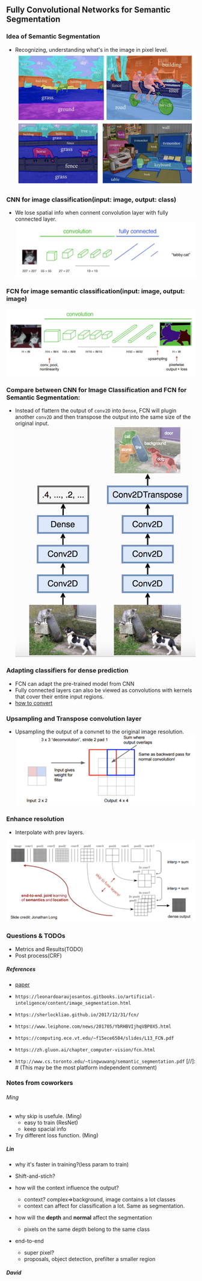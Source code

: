 ## Fully Convolutional Networks for Semantic Segmentation

### Idea of Semantic Segmentation
- Recognizing, understanding what's in the image in pixel
level. 
![Alt Image Text](./img/ss.png "")

<!---
spatial output
arbitratry sized input
trainable upsampling

-->
### CNN for image classification(input: image, output: class)
- We lose spatial info when connent convolution layer with fully connected layer.
![Alt Image Text](./img/cnn.png "")

### FCN for image semantic classification(input: image, output: image)
![Alt Image Text](./img/fcn.png "Optional Title")

### Compare between CNN for Image Classification and FCN for Semantic Segmentation:

- Instead of flattern the output of `conv2D` into `Dense`, FCN will plugin another `conv2D` and then transpose the output into the same size of the original input.
![Alt Image Text](./img/cnn-fcn.png "Optional Title")

###  Adapting classifiers for dense prediction

- FCN can adapt the pre-trained model from CNN
- Fully connected layers can also be viewed as convolutions with kernels that cover their entire input regions.
- [how to convert](http://cs231n.github.io/convolutional-networks/#convert)



### Upsampling and Transpose convolution layer

- Upsampling the output of a convnet to the original image resolution.
![Alt Image Text](./img/transposeclayer.png "Optional Title")

### Enhance resolution 
- Interpolate with prev layers.

<!---
how skip can be helpful
Resnet
help with training when connect current layer 
--->

![Alt Image Text](./img/skip.png "Optional Title")

### Questions & TODOs
- Metrics and Results(TODO)
- Post process(CRF)

##### References
<!---
comment
--->
- [paper](https://arxiv.org/pdf/1411.4038.pdf)
- `https://leonardoaraujosantos.gitbooks.io/artificial-inteligence/content/image_segmentation.html`

- `https://sherlockliao.github.io/2017/12/31/fcn/`

- `https://www.leiphone.com/news/201705/YbRHBVIjhqVBP0X5.html`

- `https://computing.ece.vt.edu/~f15ece6504/slides/L13_FCN.pdf`

- `https://zh.gluon.ai/chapter_computer-vision/fcn.html`

- `http://www.cs.toronto.edu/~tingwuwang/semantic_segmentation.pdf`
[//]: # (This may be the most platform independent comment)

### Notes from coworkers
###### Ming

- why skip is usefule. (Ming)
	- easy to train (ResNet)
	- keep spacial info
- Try different loss function. (Ming)

##### Lin

- why it's faster in training?(less param to train)
- Shift-and-stich?
- how will the context influence the output?
	- context? complex=>background, image contains a lot classes
	- context can affect for classification a lot. Same as segmentation.
- how will the __depth__ and __normal__ affect the segmentation
	- pixels on the same depth belong to the same class

	
- end-to-end
	- super pixel?
	- proposals, object detection, prefilter a smaller region

##### David
